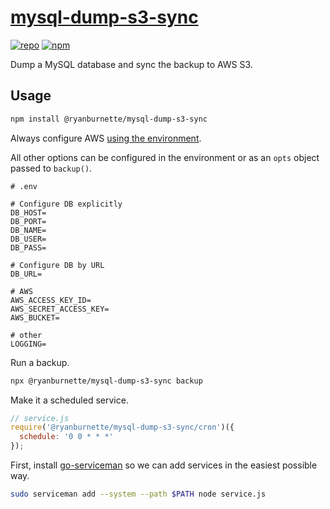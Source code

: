 # [mysql-dump-s3-sync][1]

[![repo](https://img.shields.io/badge/repository-null-black.svg?style=flat-square)](gitea@code.ryanburnette.com:ryanburnette/mysql-dump-s3-sync)
[![npm](https://img.shields.io/badge/package-NPM-green.svg?style=flat-square)](https://www.npmjs.com/package/@ryanburnette/mysql-dump-s3-sync)

Dump a MySQL database and sync the backup to AWS S3.

## Usage

```bash
npm install @ryanburnette/mysql-dump-s3-sync
```

Always configure AWS
[using the environment](https://docs.aws.amazon.com/sdk-for-javascript/v2/developer-guide/loading-node-credentials-environment.html).

All other options can be configured in the environment or as an `opts` object
passed to `backup()`.

```
# .env

# Configure DB explicitly
DB_HOST=
DB_PORT=
DB_NAME=
DB_USER=
DB_PASS=

# Configure DB by URL
DB_URL=

# AWS
AWS_ACCESS_KEY_ID=
AWS_SECRET_ACCESS_KEY=
AWS_BUCKET=

# other
LOGGING=
```

Run a backup.

```bash
npx @ryanburnette/mysql-dump-s3-sync backup
```

Make it a scheduled service.

```js
// service.js
require('@ryanburnette/mysql-dump-s3-sync/cron')({
  schedule: '0 0 * * *'
});
```

First, install [go-serviceman](https://git.coolaj86.com/coolaj86/go-serviceman)
so we can add services in the easiest possible way.

```bash
sudo serviceman add --system --path $PATH node service.js
```

[1]: https://github.com/ryanburnette/mysql-dump-s3-sync
